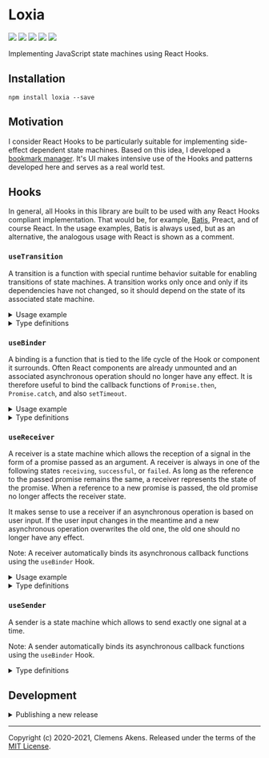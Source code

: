 # Loxia

[![][ci-badge]][ci-link] [![][version-badge]][version-link]
[![][license-badge]][license-link] [![][types-badge]][types-link]
[![][size-badge]][size-link]

[ci-badge]: https://github.com/clebert/loxia/workflows/CI/badge.svg
[ci-link]: https://github.com/clebert/loxia
[version-badge]: https://badgen.net/npm/v/loxia
[version-link]: https://www.npmjs.com/package/loxia
[license-badge]: https://badgen.net/npm/license/loxia
[license-link]: https://github.com/clebert/loxia/blob/master/LICENSE
[types-badge]: https://badgen.net/npm/types/loxia
[types-link]: https://github.com/clebert/loxia
[size-badge]: https://badgen.net/bundlephobia/minzip/loxia
[size-link]: https://bundlephobia.com/result?p=loxia

Implementing JavaScript state machines using React Hooks.

## Installation

```
npm install loxia --save
```

## Motivation

I consider React Hooks to be particularly suitable for implementing side-effect
dependent state machines. Based on this idea, I developed a
[bookmark manager](https://github.com/clebert/bookmark.wtf). It's UI makes
intensive use of the Hooks and patterns developed here and serves as a real
world test.

## Hooks

In general, all Hooks in this library are built to be used with any React Hooks
compliant implementation. That would be, for example,
[Batis](https://github.com/clebert/batis), Preact, and of course React. In the
usage examples, Batis is always used, but as an alternative, the analogous usage
with React is shown as a comment.

### `useTransition`

A transition is a function with special runtime behavior suitable for enabling
transitions of state machines. A transition works only once and only if its
dependencies have not changed, so it should depend on the state of its
associated state machine.

<details>
  <summary>Usage example</summary>

```js
import {createTransitionHook} from 'loxia';
import {Host} from 'batis'; // import * as React from 'react';
```

```js
const useTransition = createTransitionHook(Host /* React */);
```

```js
function useToggle() {
  const [state, setState] = Host /* React */.useState(false);

  const toggleState = useTransition(() => {
    setState((prevState) => !prevState);
  }, [state]);

  return [state, toggleState];
}
```

</details>

<details>
  <summary>Type definitions</summary>

```ts
function createTransitionHook(
  hooks: Pick<typeof Host, 'useCallback' | 'useMemo' | 'useRef'>
): UseTransition;
```

```ts
type UseTransition = <TCallback extends (...args: any[]) => any>(
  callback: TCallback,
  dependencies: readonly unknown[]
) => Transition<TCallback>;
```

```ts
type Transition<TCallback extends (...args: any[]) => void> = (
  ...args: Parameters<TCallback>
) => boolean;
```

</details>

### `useBinder`

A binding is a function that is tied to the life cycle of the Hook or component
it surrounds. Often React components are already unmounted and an associated
asynchronous operation should no longer have any effect. It is therefore useful
to bind the callback functions of `Promise.then`, `Promise.catch`, and also
`setTimeout`.

<details>
  <summary>Usage example</summary>

```js
import {createBinderHook} from 'loxia';
import {Host} from 'batis'; // import * as React from 'react';
```

```js
const useBinder = createBinderHook(Host /* React */);
```

```js
function useExample() {
  const bind = useBinder();

  Host /* React */.useEffect(() => {
    setTimeout(
      bind(() => {
        // ...
      })
    );
  });
}
```

</details>

<details>
  <summary>Type definitions</summary>

```ts
function createBinderHook(
  hooks: Pick<typeof Host, 'useCallback' | 'useEffect' | 'useRef'>
): UseBinder;
```

```ts
type UseBinder = () => Bind;
```

```ts
type Bind = <TCallback extends (...args: any[]) => void>(
  callback: TCallback
) => Binding<TCallback>;
```

```ts
type Binding<TCallback extends (...args: any[]) => void> = (
  ...args: Parameters<TCallback>
) => boolean;
```

</details>

### `useReceiver`

A receiver is a state machine which allows the reception of a signal in the form
of a promise passed as an argument. A receiver is always in one of the following
states `receiving`, `successful`, or `failed`. As long as the reference to the
passed promise remains the same, a receiver represents the state of the promise.
When a reference to a new promise is passed, the old promise no longer affects
the receiver state.

It makes sense to use a receiver if an asynchronous operation is based on user
input. If the user input changes in the meantime and a new asynchronous
operation overwrites the old one, the old one should no longer have any effect.

Note: A receiver automatically binds its asynchronous callback functions using
the `useBinder` Hook.

<details>
  <summary>Usage example</summary>

```js
import {createReceiverHook} from 'loxia';
import {Host} from 'batis'; // import * as React from 'react';
```

```js
const useReceiver = createReceiverHook(Host /* React */);
```

```js
function useAsyncJsonData(url) {
  const signal = Host /* React */.useMemo(
    () => fetch(url).then((response) => response.json()),
    [url]
  );

  return useReceiver(signal);
}
```

</details>

<details>
  <summary>Type definitions</summary>

```ts
function createReceiverHook(hooks: Omit<typeof Host, 'prototype'>): UseReceiver;
```

```ts
type UseReceiver = <TValue>(signal: Promise<TValue>) => ReceiverState<TValue>;
```

```ts
type ReceiverState<TValue> =
  | ReceivingReceiverState
  | SuccessfulReceiverState<TValue>
  | FailedReceiverState;

interface ReceivingReceiverState {
  readonly status: 'receiving';
  readonly value?: undefined;
  readonly error?: undefined;
}

interface SuccessfulReceiverState<TValue> {
  readonly status: 'successful';
  readonly value: TValue;
  readonly error?: undefined;
}

interface FailedReceiverState {
  readonly status: 'failed';
  readonly value?: undefined;
  readonly error: Error;
}
```

</details>

### `useSender`

A sender is a state machine which allows to send exactly one signal at a time.

Note: A sender automatically binds its asynchronous callback functions using the
`useBinder` Hook.

<details>
  <summary>Type definitions</summary>

```ts
function createSenderHook(hooks: Omit<typeof Host, 'prototype'>): UseSender;
```

```ts
type UseSender = () => SenderState;
```

```ts
type SenderState = IdleSenderState | SendingSenderState | FailedSenderState;

interface IdleSenderState {
  readonly status: 'idle';
  readonly error?: undefined;
  readonly send: (signal: Promise<unknown>) => boolean;
}

interface SendingSenderState {
  readonly status: 'sending';
  readonly error?: undefined;
  readonly send?: undefined;
}

interface FailedSenderState {
  readonly status: 'failed';
  readonly error: Error;
  readonly send: (signal: Promise<unknown>) => boolean;
}
```

</details>

## Development

<details>
  <summary>Publishing a new release</summary>

```
npm run release patch
```

```
npm run release minor
```

```
npm run release major
```

After a new release has been created by pushing the tag, it must be published
via the GitHub UI. This triggers the final publication to npm.

</details>

---

Copyright (c) 2020-2021, Clemens Akens. Released under the terms of the
[MIT License](https://github.com/clebert/loxia/blob/master/LICENSE).
